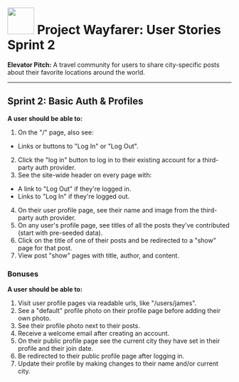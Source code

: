 # <img src="https://cloud.githubusercontent.com/assets/7833470/10899314/63829980-8188-11e5-8cdd-4ded5bcb6e36.png" height="60"> Project Wayfarer: User Stories Sprint 2

**Elevator Pitch:** A travel community for users to share city-specific posts about their favorite locations around the world.

---

## Sprint 2: Basic Auth & Profiles

**A user should be able to:**

1. On the "/" page, also see:
  * Links or buttons to "Log In" or "Log Out".
2. Click the "log in" button to log in to their existing account for a third-party auth provider. 
3. See the site-wide header on every page with:
  * A link to "Log Out" if they're logged in.
  * Links to "Log In" if they're logged out.
4. On their user profile page, see their name and image from the third-party auth provider. 
5. On any user's profile page, see titles of all the posts they've contributed (start with pre-seeded data).
6. Click on the title of one of their posts and be redirected to a "show" page for that post.
7. View post "show" pages with title, author, and content.

### Bonuses

**A user should be able to:**

1. Visit user profile pages via readable urls, like "/users/james".
2. See a "default" profile photo on their profile page before adding their own photo.
3. See their profile photo next to their posts.
4. Receive a welcome email after creating an account.
5. On their public profile page see the current city they have set in their profile and their join date.
6. Be redirected to their public profile page after logging in.
7. Update their profile by making changes to their name and/or current city.
